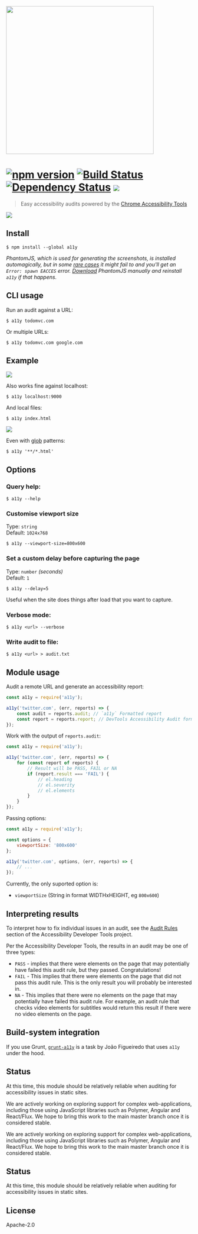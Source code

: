 <img width="400px" src="https://cloud.githubusercontent.com/assets/110953/4694241/3ddba98e-57c1-11e4-852a-dc0940345a89.png">

# [![npm version][npm-image]][npm-url] [![Build Status][travis-image]][travis-url] [![Dependency Status][daviddm-url]][daviddm-image] ![](https://img.shields.io/badge/unicorn-approved-ff69b4.svg)

> Easy accessibility audits powered by the [Chrome Accessibility Tools](https://www.npmjs.com/package/accessibility-developer-tools)

![](http://i.imgur.com/Mt751vA.png)


## Install

```console
$ npm install --global a11y
```

*PhantomJS, which is used for generating the screenshots, is installed automagically, but in some [rare cases](https://github.com/Obvious/phantomjs/issues/102) it might fail to and you'll get an `Error: spawn EACCES` error. [Download](http://phantomjs.org/download.html) PhantomJS manually and reinstall `a11y` if that happens.*


## CLI usage

Run an audit against a URL:

```console
$ a11y todomvc.com
```

Or multiple URLs:

```console
$ a11y todomvc.com google.com
```


## Example

![](http://i.imgur.com/3xg3Fsf.png)

Also works fine against localhost:

```console
$ a11y localhost:9000
```

And local files:

```console
$ a11y index.html
```

![](http://i.imgur.com/Ffkrr9D.png)

Even with [glob](https://github.com/isaacs/node-glob#glob) patterns:

```console
$ a11y '**/*.html'
```

## Options

### Query help:

```console
$ a11y --help
```

### Customise viewport size

Type: `string`<br>
Default: `1024x768`

```console
$ a11y --viewport-size=800x600
```

### Set a custom delay before capturing the page

Type: `number` *(seconds)*<br>
Default: `1`

```console
$ a11y --delay=5
```

Useful when the site does things after load that you want to capture.

### Verbose mode:

```console
$ a11y <url> --verbose
```

### Write audit to file:

```console
$ a11y <url> > audit.txt
```


## Module usage

Audit a remote URL and generate an accessibility report:

```js
const a11y = require('a11y');

a11y('twitter.com', (err, reports) => {
    const audit = reports.audit; // `a11y` Formatted report
    const report = reports.report; // DevTools Accessibility Audit formatted report
});
```

Work with the output of `reports.audit`:

```js
const a11y = require('a11y');

a11y('twitter.com', (err, reports) => {
    for (const report of reports) {
        // Result will be PASS, FAIL or NA
        if (report.result === 'FAIL') {
            // el.heading
            // el.severity
            // el.elements
        }
    }
});
```

Passing options:

```js
const a11y = require('a11y');

const options = {
    viewportSize: '800x600'
};

a11y('twitter.com', options, (err, reports) => {
    // ...
});
```

Currently, the only suported option is:

  - `viewportSize` (String in format WIDTHxHEIGHT, eg `800x600`)


## Interpreting results

To interpret how to fix individual issues in an audit, see the [Audit Rules](https://github.com/GoogleChrome/accessibility-developer-tools/wiki/Audit-Rules) section of the Accessibility Developer Tools project.

Per the Accessibility Developer Tools, the results in an audit may be one of three types:

* `PASS` - implies that there were elements on the page that may potentially have failed this audit rule, but they passed. Congratulations!
* `FAIL` - This implies that there were elements on the page that did not pass this audit rule. This is the only result you will probably be interested in.
* `NA` - This implies that there were no elements on the page that may potentially have failed this audit rule. For example, an audit rule that checks video elements for subtitles would return this result if there were no video elements on the page.


## Build-system integration

If you use Grunt, [`grunt-a11y`](https://github.com/lucalanca/grunt-a11y) is a task by João Figueiredo that uses `a11y` under the hood.


## Status

At this time, this module should be relatively reliable when auditing for accessibility issues in static sites.

We are actively working on exploring support for complex web-applications, including those using JavaScript libraries such as Polymer, Angular and React/Flux. We hope to bring this work to the main master branch once it is considered stable.

We are actively working on exploring support for complex web-applications, including those using JavaScript libraries such as Polymer, Angular and React/Flux. We hope to bring this work to the main master branch once it is considered stable.

## Status

At this time, this module should be relatively reliable when auditing for accessibility issues in static sites. 


## License

Apache-2.0

[npm-url]: https://npmjs.org/package/a11y
[npm-image]: https://badge.fury.io/js/a11y.svg
[travis-url]: https://travis-ci.org/addyosmani/a11y
[travis-image]: https://travis-ci.org/addyosmani/a11y.svg?branch=master
[daviddm-url]: https://david-dm.org/addyosmani/a11y.svg?theme=shields.io
[daviddm-image]: https://david-dm.org/addyosmani/a11y

